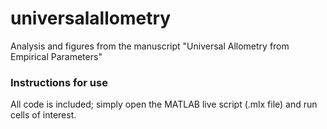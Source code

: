 # universalallometry
Analysis and figures from the manuscript "Universal Allometry from Empirical Parameters"

### Instructions for use
All code is included; simply open the MATLAB live script (.mlx file) and run cells of interest.
